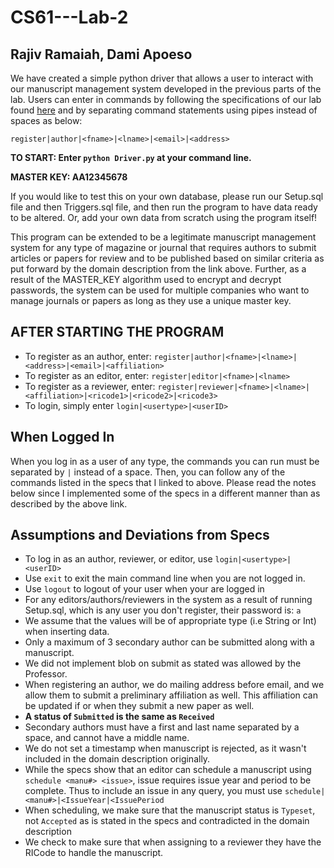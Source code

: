 # CS61---Lab-2
## Rajiv Ramaiah, Dami Apoeso


We have created a simple python driver that allows a user to interact with our manuscript management system developed in the previous parts of the lab. Users can enter in commands by following the specifications of our lab found [here](http://www.cs.dartmouth.edu/~cs61/Labs/Lab%202/Lab%202.html) and by separating command statements using pipes instead of spaces as below:

`register|author|<fname>|<lname>|<email>|<address>`

**TO START: Enter `python Driver.py` at your command line.**

**MASTER KEY: AA12345678**

If you would like to test this on your own database, please run our Setup.sql file and then Triggers.sql file, and then run the program to have data ready to be altered. Or, add your own data from scratch using the program itself!

This program can be extended to be a legitimate manuscript management system for any type of magazine or journal that requires authors to submit articles or papers for review and to be published based on similar criteria as put forward by the domain description from the link above. Further, as a result of the MASTER_KEY algorithm used to encrypt and decrypt passwords, the system can be used for multiple companies who want to manage journals or papers as long as they use a unique master key.

## AFTER STARTING THE PROGRAM

- To register as an author, enter: `register|author|<fname>|<lname>|<address>|<email>|<affiliation>`
-  To register as an editor, enter: `register|editor|<fname>|<lname>`
-  To register as a reviewer, enter: `register|reviewer|<fname>|<lname>|<affiliation>|<ricode1>|<ricode2>|<ricode3>`
-  To login, simply enter `login|<usertype>|<userID>`

## When Logged In

When you log in as a user of any type, the commands you can run must be separated by `|` instead of a space. Then, you can follow any of the commands listed in the specs that I linked to above. Please read the notes below since I implemented some of the specs in a different manner than as described by the above link.

## Assumptions and Deviations from Specs
- To log in as an author, reviewer, or editor, use `login|<usertype>|<userID>`
- Use `exit` to exit the main command line when you are not logged in.
- Use `logout` to logout of your user when your are logged in
- For any editors/authors/reviewers in the system as a result of running Setup.sql, which is any user you don't register, their password is: `a`
- We assume that the values will be of appropriate type (i.e String or Int) when inserting data.
- Only a maximum of 3 secondary author can be submitted along with a manuscript.
- We did not implement blob on submit as stated was allowed by the Professor.
- When registering an author, we do mailing address before email, and we allow them to submit a preliminary affiliation as well. This affiliation can be updated if or when they submit a new paper as well.
- **A status of `Submitted` is the same as `Received`**
- Secondary authors must have a first and last name separated by a space, and cannot have a middle name.
- We do not set a timestamp when manuscript is rejected, as it wasn't included in the domain description originally.
- While the specs show that an editor can schedule a manuscript using `schedule <manu#> <issue>`, issue requires issue year and period to be complete. Thus to include an issue in any query, you must use `schedule|<manu#>|<IssueYear|<IssuePeriod`
- When scheduling, we make sure that the manuscript status is `Typeset`, not `Accepted` as is stated in the specs and contradicted in the domain description
- We check to make sure that when assigning to a reviewer they have the RICode to handle the manuscript.
